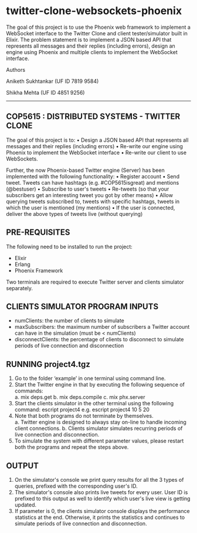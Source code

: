 # twitter-clone-websockets-phoenix
The goal of this project is to use the Phoenix web framework to implement a WebSocket interface to the Twitter Clone and client tester/simulator built in Elixir. The problem statement is to implement a JSON based API that represents all messages and their replies (including errors), design an engine using Phoenix and multiple clients to implement the WebSocket interface. 

Authors

Aniketh Sukhtankar (UF ID 7819 9584)

Shikha Mehta (UF ID 4851 9256)

-------------------------------------------------------
 COP5615 : DISTRIBUTED SYSTEMS - TWITTER CLONE 
-------------------------------------------------------
The goal of this project is to:
 • Design a JSON based API that represents all messages and their replies (including errors) 
 • Re-write our engine using Phoenix to implement the WebSocket interface 
 • Re-write our client to use WebSockets. 

Further, the now Phoenix-based Twitter engine (Server) has been implemented with the following functionality: 
 • Register account 
 • Send tweet. Tweets can have hashtags (e.g. #COP5615isgreat) and mentions (@bestuser) 
 • Subscribe to user's tweets 
 • Re-tweets (so that your subscribers get an interesting tweet you got by other means) 
 • Allow querying tweets subscribed to, tweets with specific hashtags, tweets in which the user is mentioned (my mentions) 
 • If the user is connected, deliver the above types of tweets live (without querying) 

PRE-REQUISITES
--------------
The following need to be installed to run the project:
 - Elixir
 - Erlang
 - Phoenix Framework

Two terminals are required to execute Twitter server and clients simulator separately.

CLIENTS SIMULATOR PROGRAM INPUTS
--------------------------------
 - numClients: 		the number of clients to simulate
 - maxSubscribers: 	the maximum number of subscribers a Twitter account can have in the simulation (must be < numClients)
 - disconnectClients: 	the percentage of clients to disconnect to simulate periods of live connection and disconnection

RUNNING project4.tgz
--------------------
1. Go to the folder ‘example’ in one terminal using command line. 
2. Start the Twitter engine in that by executing the following sequence of commands:  
a. mix deps.get 
b. mix deps.compile 
c. mix phx.server  
3. Start the clients simulator in the other terminal using the following command: escript project4 <numClients> <maxSubscribers> <disconnectClients> 
   e.g. escript project4 10 5 20    
4. Note that both programs do not terminate by themselves.  
   a. Twitter engine is designed to always stay on-line to handle incoming client connections. 
   b. Clients simulator simulates recurring periods of live connection and disconnection. 
5. To simulate the system with different parameter values, please restart both the programs and repeat the steps above.

OUTPUT
------
1. On the simulator's console we print query results for all the 3 types of queries, prefixed with the corresponding user's ID. 
2. The simulator's console also prints live tweets for every user. User ID is prefixed to this output as well to identify which user's live view is getting updated. 
3. If <disconnectClients> parameter is 0, the clients simulator console displays the performance statistics at the end. Otherwise, it prints the statistics and continues to simulate periods of live connection and disconnection. 
